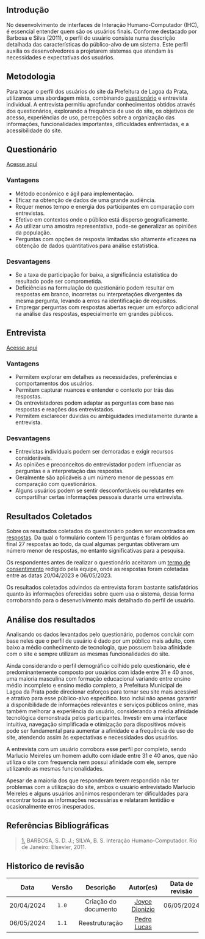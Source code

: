 ## Introdução

No desenvolvimento de interfaces de Interação Humano-Computador (IHC), é essencial entender quem são os usuários finais. Conforme destacado por Barbosa e Silva (2011), o perfil do usuário consiste numa descrição detalhada das características do público-alvo de um sistema. Este perfil auxilia os desenvolvedores a 
projetarem sistemas que atendam às necessidades e expectativas dos usuários.

## Metodologia
Para traçar o perfil dos usuários do site da Prefeitura de Lagoa da Prata, utilizamos uma abordagem mista, combinando [questionário](questionario.md) e entrevista individual. 
A entrevista permitiu aprofundar conhecimentos obtidos através dos questionários, explorando a frequência de uso do site, os objetivos de acesso, experiências de uso, percepções sobre a organização das informações, funcionalidades importantes, dificuldades enfrentadas, e a acessibilidade do site.

## Questionário
[Acesse aqui](questionario.md)
### Vantagens
- Método econômico e ágil para implementação.
- Eficaz na obtenção de dados de uma grande audiência.
- Requer menos tempo e energia dos participantes em comparação com entrevistas.
- Efetivo em contextos onde o público está disperso geograficamente.
- Ao utilizar uma amostra representativa, pode-se generalizar as opiniões da população.
- Perguntas com opções de resposta limitadas são altamente eficazes na obtenção de dados quantitativos para análise estatística.

### Desvantagens
- Se a taxa de participação for baixa, a significância estatística do resultado pode ser comprometida.
- Deficiências na formulação do questionário podem resultar em respostas em branco, incorretas ou interpretações divergentes da mesma pergunta, levando a erros na identificação de requisitos.
- Empregar perguntas com respostas abertas requer um esforço adicional na análise das respostas, especialmente em grandes públicos.

## Entrevista
[Acesse aqui](entrevista.md)
### Vantagens
- Permitem explorar em detalhes as necessidades, preferências e comportamentos dos usuários.
- Permitem capturar nuances e entender o contexto por trás das respostas.
- Os entrevistadores podem adaptar as perguntas com base nas respostas e reações dos entrevistados.
- Permitem esclarecer dúvidas ou ambiguidades imediatamente durante a entrevista.

### Desvantagens
- Entrevistas individuais podem ser demoradas e exigir recursos consideráveis.
- As opiniões e preconceitos do entrevistador podem influenciar as perguntas e a interpretação das respostas.
- Geralmente são aplicáveis a um número menor de pessoas em comparação com questionários.
- Alguns usuários podem se sentir desconfortáveis ou relutantes em compartilhar certas informações pessoais durante uma entrevista.

## Resultados Coletados
Sobre os resultados coletados do questionário podem ser encontrados em [respostas](questionario.md). Da qual o formulário contem 15 perguntas e foram obtidos ao final 27 respostas ao todo, da qual algumas perguntas obtiveram um número menor de respostas, no entanto significativas para a pesquisa.

Os respondentes antes de realizar o questionário aceitaram um [termo de consentimento](https://raw.githubusercontent.com/Interacao-Humano-Computador/2024.1-Prefeitura-Lagoa-da-Prata/main/docs/assets/images/termo-consentimento.png) redigido pela equipe, onde as respostas foram coletadas entre as datas 20/04/2023 e 06/05/2023.

Os resultados coletados advindos da entrevista foram bastante satisfatórios quanto às informações oferecidas sobre quem usa o sistema, dessa forma corroborando para o desenvolvimento mais detalhado do perfil de usuário.

## Análise dos resultados

Analisando os dados levantados pelo questionário, podemos concluir com base neles que o perfil de usuário é dado por um público mais adulto, com baixo a médio conhecimento de tecnologia, que possuem baixa afinidade com o site e sempre utilizam as mesmas funcionalidades do site.

Ainda considerando o perfil demográfico colhido pelo questionário, ele é predominantemente composto por usuários com idade entre 31 e 40 anos, uma maioria masculina com formação educacional variando entre ensino médio incompleto e ensino médio completo, a Prefeitura Municipal de Lagoa da Prata pode direcionar esforços para tornar seu site mais acessível e atrativo para esse público-alvo específico. Isso inclui não apenas garantir a disponibilidade de informações relevantes e serviços públicos online, mas também melhorar a experiência do usuário, considerando a média afinidade tecnológica demonstrada pelos participantes. Investir em uma interface intuitiva, navegação simplificada e otimização para dispositivos móveis pode ser fundamental para aumentar a afinidade e a frequência de uso do site, atendendo assim às expectativas e necessidades dos usuários.

A entrevista com um usuário corrobora esse perfil por completo, sendo Marlucio Meireles um homem adulto com idade entre 31 e 40 anos, que não utiliza o site com frequencia nem possui afinidade com ele, sempre utilizando as mesmas funcionalidades.

Apesar de a maioria dos que responderam terem respondido não ter problemas com a utilização do site, ambos o usuário entrevistado Marlucio Meireles e alguns usuários anônimos responderam ter dificuldades para encontrar todas as informações necessárias e relataram lentidão e ocasionalmente erros inesperados.

## Referências Bibliográficas

> <a id="REF1" href="#anchor_1">1.</a> BARBOSA, S. D. J.; SILVA, B. S. Interação Humano-Computador. Rio de Janeiro: Elsevier, 2011.

## Historico de revisão

|    Data    | Versão |      Descrição       |                   Autor(es)                   | Data de revisão |                 Revisor(es)                 |
| :--------: | :----: | :------------------: | :-------------------------------------------: | :-------------: | :-----------------------------------------: |
| 20/04/2024 | `1.0`  | Criação do documento | [Joyce Dionizio](https://github.com/joycejdm) |   06/05/2024    | [Pedro Lucas](https://github.com/lucasdray) |
| 06/05/2024 | `1.1`  |    Reestruturação    |  [Pedro Lucas](https://github.com/lucasdray)  |                 |                                             |
